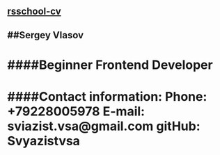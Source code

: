 [rsschool-cv](https://Svyazistvsa.github.io/rsschool-cv/cv)
---

##Sergey Vlasov
---

####Beginner Frontend Developer
===

####Contact information:
__Phone: +79228005978__
__E-mail: sviazist.vsa@gmail.com__
__gitHub: Svyazistvsa__
===


